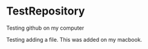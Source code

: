 TestRepository
==============

Testing github on my computer

Testing adding a file. This was added on my macbook. 
